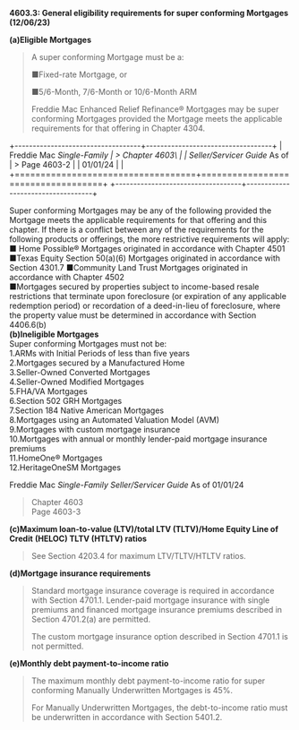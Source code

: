 **4603.3: General eligibility requirements for super conforming
Mortgages (12/06/23)**

**(a)Eligible Mortgages**

> A super conforming Mortgage must be a:
>
> ■Fixed-rate Mortgage, or
>
> ■5/6-Month, 7/6-Month or 10/6-Month ARM
>
> Freddie Mac Enhanced Relief Refinance® Mortgages may be super
> conforming Mortgages provided the Mortgage meets the applicable
> requirements for that offering in Chapter 4304.

+-----------------------------------+-----------------------------------+
| Freddie Mac *Single-Family        | > Chapter 4603\                   |
| Seller/Servicer Guide* As of      | > Page 4603-2                     |
| 01/01/24                          |                                   |
+===================================+===================================+
+-----------------------------------+-----------------------------------+

Super conforming Mortgages may be any of the following provided the
Mortgage meets the applicable requirements for that offering and this
chapter. If there is a conflict between any of the requirements for the
following products or offerings, the more restrictive requirements will
apply:\
■ Home Possible® Mortgages originated in accordance with Chapter 4501\
■Texas Equity Section 50(a)(6) Mortgages originated in accordance with
Section 4301.7 ■Community Land Trust Mortgages originated in accordance
with Chapter 4502\
■Mortgages secured by properties subject to income-based resale
restrictions that terminate upon foreclosure (or expiration of any
applicable redemption period) or recordation of a deed-in-lieu of
foreclosure, where the property value must be determined in accordance
with Section 4406.6(b)\
**(b)Ineligible Mortgages**\
Super conforming Mortgages must not be:\
1.ARMs with Initial Periods of less than five years\
2.Mortgages secured by a Manufactured Home\
3.Seller-Owned Converted Mortgages\
4.Seller-Owned Modified Mortgages\
5.FHA/VA Mortgages\
6.Section 502 GRH Mortgages\
7.Section 184 Native American Mortgages\
8.Mortgages using an Automated Valuation Model (AVM)\
9.Mortgages with custom mortgage insurance\
10.Mortgages with annual or monthly lender-paid mortgage insurance
premiums\
11.HomeOne® Mortgages\
12.HeritageOneSM Mortgages

Freddie Mac *Single-Family Seller/Servicer Guide* As of 01/01/24

> Chapter 4603\
> Page 4603-3

**(c)Maximum loan-to-value (LTV)/total LTV (TLTV)/Home Equity Line of
Credit** **(HELOC) TLTV (HTLTV) ratios**

> See Section 4203.4 for maximum LTV/TLTV/HTLTV ratios.

**(d)Mortgage insurance requirements**

> Standard mortgage insurance coverage is required in accordance with
> Section 4701.1. Lender-paid mortgage insurance with single premiums
> and financed mortgage insurance premiums described in Section
> 4701.2(a) are permitted.
>
> The custom mortgage insurance option described in Section 4701.1 is
> not permitted.

**(e)Monthly debt payment-to-income ratio**

> The maximum monthly debt payment-to-income ratio for super conforming
> Manually Underwritten Mortgages is 45%.
>
> For Manually Underwritten Mortgages, the debt-to-income ratio must be
> underwritten in accordance with Section 5401.2.